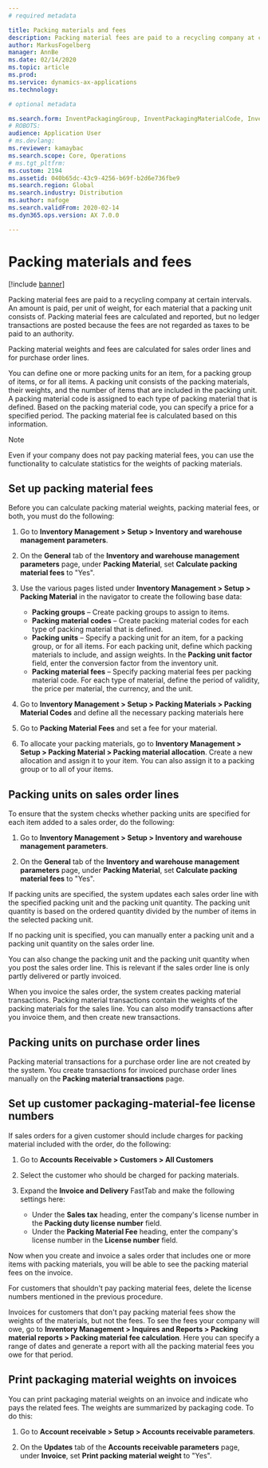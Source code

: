 ```yaml
---
# required metadata

title: Packing materials and fees
description: Packing material fees are paid to a recycling company at certain intervals. An amount is paid, per unit of weight, for each material that a packing unit consists of. Packing material fees are calculated and reported, but no ledger transactions are posted because the fees are not regarded as taxes to be paid to an authority.
author: MarkusFogelberg
manager: AnnBe
ms.date: 02/14/2020
ms.topic: article
ms.prod: 
ms.service: dynamics-ax-applications
ms.technology: 

# optional metadata

ms.search.form: InventPackagingGroup, InventPackagingMaterialCode, InventPackagingMaterialFee, InventPackagingMaterialTrans, InventPackagingMaterialTransPurch, InventPackagingUnit
# ROBOTS: 
audience: Application User
# ms.devlang: 
ms.reviewer: kamaybac
ms.search.scope: Core, Operations
# ms.tgt_pltfrm: 
ms.custom: 2194
ms.assetid: 040b65dc-43c9-4256-b69f-b2d6e736fbe9
ms.search.region: Global
ms.search.industry: Distribution
ms.author: mafoge
ms.search.validFrom: 2020-02-14
ms.dyn365.ops.version: AX 7.0.0

---
```


# Packing materials and fees

[!include [banner](../includes/banner.md)]

Packing material fees are paid to a recycling company at certain intervals. An amount is paid, per unit of weight, for each material that a packing unit consists of. Packing material fees are calculated and reported, but no ledger transactions are posted because the fees are not regarded as taxes to be paid to an authority.

Packing material weights and fees are calculated for sales order lines and for purchase order lines.

You can define one or more packing units for an item, for a packing group of items, or for all items. A packing unit consists of the packing materials, their weights, and the number of items that are included in the packing unit. A packing material code is assigned to each type of packing material that is defined. Based on the packing material code, you can specify a price for a specified period. The packing material fee is calculated based on this information.

> [!NOTE]
> Even if your company does not pay packing material fees, you can use the functionality to calculate statistics for the weights of packing materials.

## Set up packing material fees

Before you can calculate packing material weights, packing material fees, or both, you must do the following:

1. Go to **Inventory Management > Setup > Inventory and warehouse management parameters**.

1. On the **General** tab of the **Inventory and warehouse management parameters** page, under **Packing Material**, set **Calculate packing material fees** to "Yes".  

1. Use the various pages listed under **Inventory Management > Setup > Packing Material** in the navigator to create the following base data:

    - **Packing groups** – Create packing groups to assign to items.
    - **Packing material codes** – Create packing material codes for each type of packing material that is defined.
    - **Packing units** – Specify a packing unit for an item, for a packing group, or for all items. For each packing unit, define which packing materials to include, and assign weights. In the **Packing unit factor** field, enter the conversion factor from the inventory unit. <!-- KFM: I don't see "Packing units" here. Do we mean "Packing material allocation"? We mention that later in this procedure, so maybe we should remove this bullet? -->
    - **Packing material fees** – Specify packing material fees per packing material code. For each type of material, define the period of validity, the price per material, the currency, and the unit.

1. Go to **Inventory Management > Setup > Packing Materials > Packing Material Codes** and define all the necessary packing materials here

1. Go to **Packing Material Fees** and set a fee for your material.

1. To allocate your packing materials, go to **Inventory Management > Setup > Packing Material > Packing material allocation**. Create a new allocation and assign it to your item. You can also assign it to a packing group or to all of your items.

## Packing units on sales order lines

To ensure that the system checks whether packing units are specified for each item added to a sales order, do the following:

1. Go to **Inventory Management > Setup > Inventory and warehouse management parameters**.

1. On the **General** tab of the **Inventory and warehouse management parameters** page, under **Packing Material**, set **Calculate packing material fees** to "Yes".  

If packing units are specified, the system updates each sales order line with the specified packing unit and the packing unit quantity. The packing unit quantity is based on the ordered quantity divided by the number of items in the selected packing unit.

If no packing unit is specified, you can manually enter a packing unit and a packing unit quantity on the sales order line.

You can also change the packing unit and the packing unit quantity when you post the sales order line. This is relevant if the sales order line is only partly delivered or partly invoiced.

When you invoice the sales order, the system creates packing material transactions. Packing material transactions contain the weights of the packing materials for the sales line. You can also modify transactions after you invoice them, and then create new transactions.

## Packing units on purchase order lines

Packing material transactions for a purchase order line are not created by the system. You create transactions for invoiced purchase order lines manually on the **Packing material transactions** page.

## Set up customer packaging-material-fee license numbers

If sales orders for a given customer should include charges for packing material included with the order, do the following:

1. Go to **Accounts Receivable > Customers > All Customers**

1. Select the customer who should be charged for packing materials.

1. Expand the **Invoice and Delivery** FastTab and make the following settings here:

    - Under the **Sales tax** heading, enter the company's license number in the **Packing duty license number** field.
    - Under the **Packing Material Fee** heading, enter the company's license number in the **License number** field. <!-- KFM: Are we entering the same license number in both fields? Or can we provide a more specific name for each of these licenses? -->

Now when you create and invoice a sales order that includes one or more items with packing materials, you will be able to see the packing material fees on the invoice.

For customers that shouldn't pay packing material fees, delete the license numbers mentioned in the previous procedure.

Invoices for customers that don't pay packing material fees show the weights of the materials, but not the fees. To see the fees your company will owe, go to **Inventory Management > Inquires and Reports > Packing material reports > Packing material fee calculation**. Here you can specify a range of dates and generate a report with all the packing material fees you owe for that period. <!-- KFM: It was hard to figure out who was paying for what and when in this paragraph. I think I got it right, but please confirm. -->

## Print packaging material weights on invoices

You can print packaging material weights on an invoice and indicate who pays the related fees. The weights are summarized by packaging code. To do this:

1. Go to **Account receivable > Setup > Accounts receivable parameters**.

1. On the **Updates** tab of the **Accounts receivable parameters** page, under **Invoice**, set **Print packing material weight** to "Yes".  
